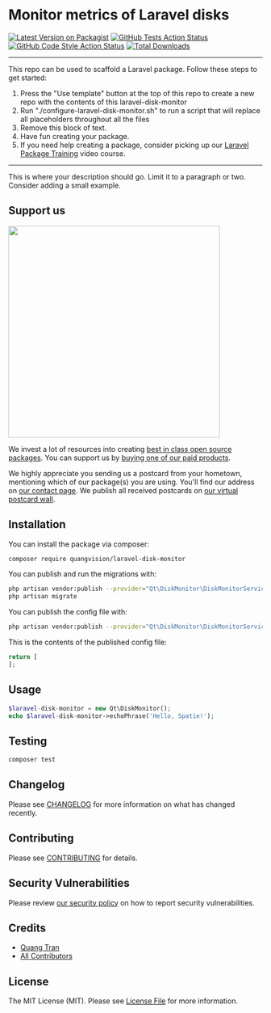 # Monitor metrics of Laravel disks

[![Latest Version on Packagist](https://img.shields.io/packagist/v/quangvision/laravel-disk-monitor.svg?style=flat-square)](https://packagist.org/packages/quangvision/laravel-disk-monitor)
[![GitHub Tests Action Status](https://img.shields.io/github/workflow/status/quangvision/laravel-disk-monitor/run-tests?label=tests)](https://github.com/quangvision/laravel-disk-monitor/actions?query=workflow%3Arun-tests+branch%3Amain)
[![GitHub Code Style Action Status](https://img.shields.io/github/workflow/status/quangvision/laravel-disk-monitor/Check%20&%20fix%20styling?label=code%20style)](https://github.com/quangvision/laravel-disk-monitor/actions?query=workflow%3A"Check+%26+fix+styling"+branch%3Amain)
[![Total Downloads](https://img.shields.io/packagist/dt/quangvision/laravel-disk-monitor.svg?style=flat-square)](https://packagist.org/packages/quangvision/laravel-disk-monitor)

---
This repo can be used to scaffold a Laravel package. Follow these steps to get started:

1. Press the "Use template" button at the top of this repo to create a new repo with the contents of this laravel-disk-monitor
2. Run "./configure-laravel-disk-monitor.sh" to run a script that will replace all placeholders throughout all the files
3. Remove this block of text.
4. Have fun creating your package.
5. If you need help creating a package, consider picking up our <a href="https://laravelpackage.training">Laravel Package Training</a> video course.
---

This is where your description should go. Limit it to a paragraph or two. Consider adding a small example.

## Support us

[<img src="https://github-ads.s3.eu-central-1.amazonaws.com/laravel-disk-monitor.jpg?t=1" width="419px" />](https://spatie.be/github-ad-click/laravel-disk-monitor)

We invest a lot of resources into creating [best in class open source packages](https://spatie.be/open-source). You can support us by [buying one of our paid products](https://spatie.be/open-source/support-us).

We highly appreciate you sending us a postcard from your hometown, mentioning which of our package(s) you are using. You'll find our address on [our contact page](https://spatie.be/about-us). We publish all received postcards on [our virtual postcard wall](https://spatie.be/open-source/postcards).

## Installation

You can install the package via composer:

```bash
composer require quangvision/laravel-disk-monitor
```

You can publish and run the migrations with:

```bash
php artisan vendor:publish --provider="Qt\DiskMonitor\DiskMonitorServiceProvider" --tag="laravel-disk-monitor-migrations"
php artisan migrate
```

You can publish the config file with:
```bash
php artisan vendor:publish --provider="Qt\DiskMonitor\DiskMonitorServiceProvider" --tag="laravel-disk-monitor-config"
```

This is the contents of the published config file:

```php
return [
];
```

## Usage

```php
$laravel-disk-monitor = new Qt\DiskMonitor();
echo $laravel-disk-monitor->echoPhrase('Hello, Spatie!');
```

## Testing

```bash
composer test
```

## Changelog

Please see [CHANGELOG](CHANGELOG.md) for more information on what has changed recently.

## Contributing

Please see [CONTRIBUTING](.github/CONTRIBUTING.md) for details.

## Security Vulnerabilities

Please review [our security policy](../../security/policy) on how to report security vulnerabilities.

## Credits

- [Quang Tran](https://github.com/quangvision)
- [All Contributors](../../contributors)

## License

The MIT License (MIT). Please see [License File](LICENSE.md) for more information.
